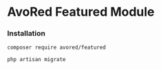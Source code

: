 # AvoRed Featured Module

### Installation

    composer require avored/featured 
    
    php artisan migrate
